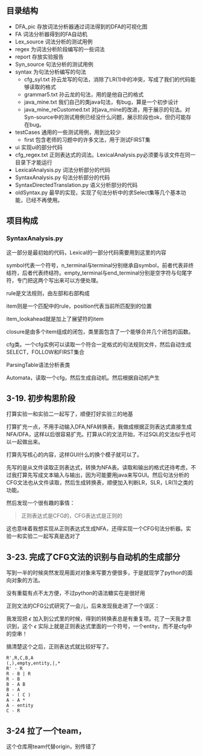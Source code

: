 ## 目录结构

- DFA_pic 存放词法分析器通过词法得到的DFA的可视化图
- FA 词法分析器得到的FA自动机
- Lex_source 词法分析的测试用例
- regex 为词法分析阶段编写的一些词法
- report 存放实验报告
- Syn_source 句法分析的测试用例
- syntax 为句法分析编写的句法
  - cfg_syl.txt 孙云龙写的句法，消除了LR(1)中的冲突，写成了我们的代码能够读取的格式
  - grammar5.txt 孙云龙的句法，用的是他自己的格式
  - java_mine.txt 我们自己的类java句法，有bug，算是一个初步设计
  - java_mine_reCustomed.txt 对java_mine的改进，用于展示的句法。对Syn-source中的测试用例已经没什么问题，展示阶段也ok，但仍可能存在bug。
- testCases 通用的一些测试用例，用到比较少
  - first 包含老师的习题中的许多文法，用于测试FIRST集
- ui 实现ui的部分代码
- cfg_regex.txt 正则表达式的词法。LexicalAnalysis.py必须要与该文件在同一目录下才能运行
- LexicalAnalysis.py 词法分析部分的代码
- SyntaxAnalysis.py 句法分析部分的代码
- SyntaxDirectedTranslation.py 语义分析部分的代码
- oldSyntax.py 最早的实现，实现了句法分析中的求Select集等几个基本功能，已经不再使用。

## 项目构成

### SyntaxAnalysis.py

这一部分是最初始的代码，Lexical的一部分代码需要用到这里的内容

symbol代表一个符号，n_terminal与terminal分别继承自symbol，前者代表非终结符，后者代表终结符。empty_terminal与end_terminal分别是空字符与句尾字符，专门把这两个写出来可以方便处理。

rule是文法规则，由左部和右部构成

item则是一个匹配中的rule，position代表当前所匹配到的位置

item_lookahead就是加上了展望符的item

closure是由多个item组成的闭包，类里面包含了一个能够合并几个闭包的函数。

cfg类。一个cfg实例可以读取一个符合一定格式的句法规则文件，然后自动生成SELECT，FOLLOW和FIRST集合

ParsingTable语法分析表类

Automata，读取一个cfg，然后生成自动机。然后根据自动机产生

## 3-19. 初步构思阶段

打算实验一和实验二一起写了，顺便打好实验三的地基

打算扩充一点，不用手动输入DFA,NFA转换表，我做成根据正则表达式直接生成NFA/DFA，这样以后很容易扩充。打算从C的文法开始，不过SQL的文法似乎也可以一起做出来。

打算先写核心的内容，这样GUI什么的换个模子就可以了。

先写的是从文件读取正则表达式，转换为NFA表。读取和输出的格式还待考虑，不过我打算先写成文本输入与输出，因为可能要用java来写GUI。然后句法分析的CFG文法也从文件读取，然后生成转换表，顺便加入判断LR，SLR，LR(1)之类的功能。

然后发现一个很有趣的事情：

> 正则表达式是CFG的，CFG表达式是正则的

这也意味着我想实现从正则表达式生成NFA，还得实现一个CFG句法分析器。实验一和实验二一起写真是选对了

## 3-23. 完成了CFG文法的识别与自动机的生成部分

写到一半的时候突然发现用面对对象来写要方便很多，于是就现学了python的面向对象的方法。

没有重载有点不太方便，不过python的语法糖实在是很好用

正则文法的CFG公式研究了一会儿，后来发现我走进了一个误区：

我发现把 $\epsilon$ 加入到公式里的时候，得到的转换表总是有重复项。花了一天我才意识到，这个 $\epsilon$ 实际上就是正则表达式里面的一个符号，一个entity，而不是cfg中的空串！

搞清楚这个之后，正则表达式就比较好写了。

```regex
R',R,C,B,A
(,),empty,entity,|,*
R' - R
R - B | R
R - B
B - A B
B - A
A - ( C )
A - A *
A - entity
C - R
```

## 3-24 拉了一个team，

这个仓库用team代替origin，别传错了

